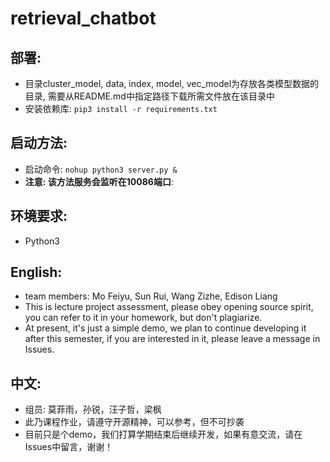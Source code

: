 # retrieval_chatbot

## 部署:
* 目录cluster_model, data, index, model, vec_model为存放各类模型数据的目录, 需要从README.md中指定路径下载所需文件放在该目录中
* 安装依赖库: `pip3 install -r requirements.txt`

## 启动方法:
* 启动命令: `nohup python3 server.py &`
* **注意: 该方法服务会监听在10086端口**:

## 环境要求:
* Python3

## English:
* team members: Mo Feiyu, Sun Rui, Wang Zizhe, Edison Liang
* This is lecture project assessment, please obey opening source spirit, you can refer to it in your homework, but don't plagiarize. 
* At present, it's just a simple demo, we plan to continue developing it after this semester, if you are interested in it, please leave a message in Issues.

## 中文:
* 组员: 莫菲雨，孙锐，汪子哲，梁枫
* 此乃课程作业，请遵守开源精神，可以参考，但不可抄袭
* 目前只是个demo，我们打算学期结束后继续开发，如果有意交流，请在Issues中留言，谢谢！